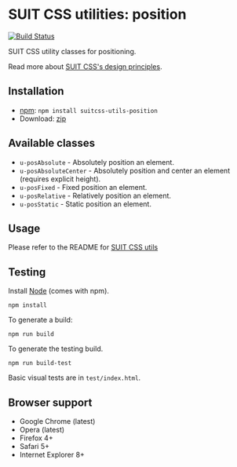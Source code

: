 # SUIT CSS utilities: position

[![Build Status](https://secure.travis-ci.org/suitcss/utils-position.png?branch=master)](http://travis-ci.org/suitcss/utils-position)

SUIT CSS utility classes for positioning.

Read more about [SUIT CSS's design principles](https://github.com/suitcss/suit/).

## Installation

* [npm](http://npmjs.org/): `npm install suitcss-utils-position`
* Download: [zip](https://github.com/suitcss/utils-position/zipball/master)

## Available classes

* `u-posAbsolute` - Absolutely position an element.
* `u-posAbsoluteCenter` - Absolutely position and center an element (requires explicit height).
* `u-posFixed` - Fixed position an element.
* `u-posRelative` - Relatively position an element.
* `u-posStatic` - Static position an element.

## Usage

Please refer to the README for [SUIT CSS utils](https://github.com/suitcss/utils/)

## Testing

Install [Node](http://nodejs.org) (comes with npm).

```
npm install
```

To generate a build:

```
npm run build
```

To generate the testing build.

```
npm run build-test
```

Basic visual tests are in `test/index.html`.

## Browser support

* Google Chrome (latest)
* Opera (latest)
* Firefox 4+
* Safari 5+
* Internet Explorer 8+
